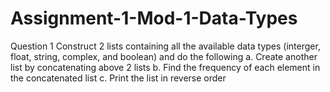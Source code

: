# Assignment-1-Mod-1-Data-Types
Question 1
Construct 2 lists containing all the available data types (interger, float, string, complex, and boolean) and do the following
    a. Create another list by concatenating above 2 lists
    b. Find the frequency of each element in the concatenated list
    c. Print the list in reverse order
